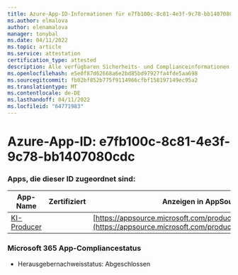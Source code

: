 ```yaml
---
title: Azure-App-ID-Informationen für e7fb100c-8c81-4e3f-9c78-bb1407080cdc
ms.author: elmalova
author: elenamalova
manager: tonybal
ms.date: 04/11/2022
ms.topic: article
ms.service: attestation
certification_type: attested
description: Alle verfügbaren Sicherheits- und Complianceinformationen für e7fb100c-8c81-4e3f-9c78-bb1407080cdc.
ms.openlocfilehash: e5e0f87d62668a6e2bd85bd97927fa4fde5aa698
ms.sourcegitcommit: fb02bf852b775f9114966cfbf158197149ec95a2
ms.translationtype: MT
ms.contentlocale: de-DE
ms.lasthandoff: 04/11/2022
ms.locfileid: "64771983"
---
```

# <a name="azure-app-id-e7fb100c-8c81-4e3f-9c78-bb1407080cdc"></a>Azure-App-ID: e7fb100c-8c81-4e3f-9c78-bb1407080cdc


### <a name="apps-associated-with-this-id"></a>Apps, die dieser ID zugeordnet sind:
| **App-Name** | **Zertifiziert** | **Anzeigen in AppSource** |
|--------------|---------------|-----------------------|
| [KI-Producer](../forward/WA200003883.md) |  | [https://appsource.microsoft.com/product/office/WA200003883](https://appsource.microsoft.com/product/office/WA200003883) |

### <a name="microsoft-365-app-compliance-status"></a>Microsoft 365 App-Compliancestatus
- Herausgebernachweisstatus: Abgeschlossen
